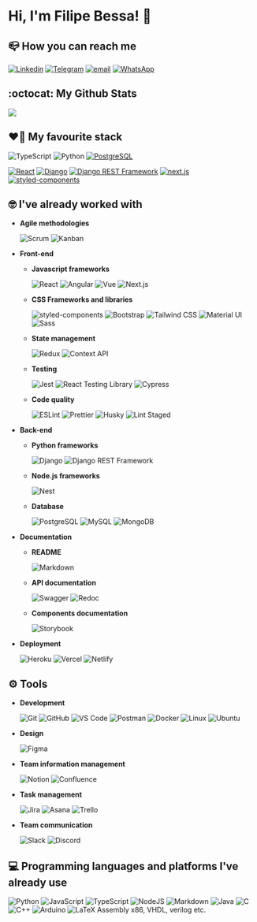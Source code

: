 # Hi, I'm Filipe Bessa! 👋


## :mailbox_closed: How you can reach me

 [![Linkedin](https://img.shields.io/badge/LinkedIn-0077B5?style=for-the-badge&logo=linkedin&logoColor=white)](https://www.linkedin.com/in/filipe-gbessa/) [![Telegram](https://img.shields.io/badge/Telegram-2CA5E0?style=for-the-badge&logo=telegram&logoColor=white)](https://t.me/filipeabessa) [![email](https://img.shields.io/badge/Gmail-D14836?style=for-the-badge&logo=gmail&logoColor=white)](mailto:filipegbessa@gmail.com) [![WhatsApp](https://img.shields.io/badge/WhatsApp-25D366?style=for-the-badge&logo=whatsapp&logoColor=white)](https://wa.me/5581999973014?text=Olá,%20meu%20nome%20é%20Filipe%20Bessa!)


## :octocat: My Github Stats

<div>
  <img align="center" src="https://github-readme-stats.vercel.app/api/?username=filipeabessa&theme=radical&show_icons=true&count_private=true&include_all_commits=true" />
</div>

## :heart_on_fire: My favourite stack

![TypeScript](https://img.shields.io/badge/TypeScript-007ACC?style=for-the-badge&logo=typescript&logoColor=white) ![Python](https://img.shields.io/badge/Python-14354C?style=for-the-badge&logo=python&logoColor=white) [![PostgreSQL](https://img.shields.io/badge/PostgreSQL-316192?style=for-the-badge&logo=postgresql&logoColor=white)](https://www.postgresql.org/docs/)

 [![React](https://img.shields.io/badge/React-20232A?style=for-the-badge&logo=react&logoColor=61DAFB)](https://reactjs.org/docs/getting-started.html) [![Django](https://img.shields.io/badge/Django-092E20?style=for-the-badge&logo=django&logoColor=white)](https://docs.djangoproject.com/en/4.1/) [![Django REST Framework](https://img.shields.io/badge/DJANGO-REST-ff1709?style=for-the-badge&logo=django&logoColor=white&color=ff1709&labelColor=gray)](https://www.django-rest-framework.org/) [![next.js](https://img.shields.io/badge/Next-black?style=for-the-badge&logo=next.js&logoColor=white)](https://nextjs.org/) [![styled-components](https://img.shields.io/badge/styled--components-DB7093?style=for-the-badge&logo=styled-components&logoColor=white)](https://styled-components.com/)

## :nerd_face: I've already worked with

* **Agile methodologies**

     ![Scrum](https://img.shields.io/badge/Scrum-000000?style=for-the-badge&logo=scrum&logoColor=white) ![Kanban](https://img.shields.io/badge/Kanban-000000?style=for-the-badge&logo=kanban&logoColor=white)

* **Front-end**

  * **Javascript frameworks**

       ![React](https://img.shields.io/badge/React-20232A?style=for-the-badge&logo=react&logoColor=61DAFB) ![Angular](https://img.shields.io/badge/Angular-DD0031?style=for-the-badge&logo=angular&logoColor=white) ![Vue](https://img.shields.io/badge/Vue.js-35495E?style=for-the-badge&logo=vue.js&logoColor=4FC08D) ![Next.js](https://img.shields.io/badge/Next-black?style=for-the-badge&logo=next.js&logoColor=white) 

  * **CSS Frameworks and libraries**

       ![styled-components](https://img.shields.io/badge/styled--components-DB7093?style=for-the-badge&logo=styled-components&logoColor=white) ![Bootstrap](https://img.shields.io/badge/Bootstrap-563D7C?style=for-the-badge&logo=bootstrap&logoColor=white) ![Tailwind CSS](https://img.shields.io/badge/Tailwind%20CSS-38B2AC?style=for-the-badge&logo=tailwind-css&logoColor=white) ![Material UI](https://img.shields.io/badge/Material--UI-0081CB?style=for-the-badge&logo=material-ui&logoColor=white)  ![Sass](https://img.shields.io/badge/Sass-CC6699?style=for-the-badge&logo=sass&logoColor=white)

  * **State management**

       ![Redux](https://img.shields.io/badge/Redux-593D88?style=for-the-badge&logo=redux&logoColor=white) ![Context API](https://img.shields.io/badge/Context%20API-007ACC?style=for-the-badge&logo=react&logoColor=white)
  
  * **Testing**

       ![Jest](https://img.shields.io/badge/Jest-C21325?style=for-the-badge&logo=jest&logoColor=white) ![React Testing Library](https://img.shields.io/badge/React%20Testing%20Library-DB7093?style=for-the-badge&logo=testing-library&logoColor=white) ![Cypress](https://img.shields.io/badge/Cypress-17202C?style=for-the-badge&logo=cypress&logoColor=white)
  * **Code quality**

       ![ESLint](https://img.shields.io/badge/ESLint-4B32C3?style=for-the-badge&logo=eslint&logoColor=white) ![Prettier](https://img.shields.io/badge/Prettier-F7B93E?style=for-the-badge&logo=prettier&logoColor=black) ![Husky](https://img.shields.io/badge/Husky-000000?style=for-the-badge&logo=husky&logoColor=white) ![Lint Staged](https://img.shields.io/badge/Lint%20Staged-000000?style=for-the-badge&logo=lint-staged&logoColor=white)

* **Back-end**

  * **Python frameworks**

       ![Django](https://img.shields.io/badge/Django-092E20?style=for-the-badge&logo=django&logoColor=white) ![Django REST Framework](https://img.shields.io/badge/DJANGO-REST-ff1709?style=for-the-badge&logo=django&logoColor=white&color=ff1709&labelColor=gray)

  * **Node.js frameworks**

       ![Nest](https://img.shields.io/badge/NestJS-E0234E?style=for-the-badge&logo=nestjs&logoColor=white)

  * **Database**

       ![PostgreSQL](https://img.shields.io/badge/PostgreSQL-316192?style=for-the-badge&logo=postgresql&logoColor=white) ![MySQL](https://img.shields.io/badge/MySQL-00000F?style=for-the-badge&logo=mysql&logoColor=white) ![MongoDB](https://img.shields.io/badge/MongoDB-4EA94B?style=for-the-badge&logo=mongodb&logoColor=white)

* **Documentation**
  
    * **README**
  
        ![Markdown](https://img.shields.io/badge/Markdown-000000?style=for-the-badge&logo=markdown&logoColor=white)
  
    * **API documentation**
  
        ![Swagger](https://img.shields.io/badge/Swagger-85EA2D?style=for-the-badge&logo=swagger&logoColor=black) ![Redoc](https://img.shields.io/badge/Redoc-000000?style=for-the-badge&logo=redoc&logoColor=white)
    * **Components documentation**
    
        ![Storybook](https://img.shields.io/badge/-Storybook-FF4785?style=for-the-badge&logo=storybook&logoColor=white)

* **Deployment**

     ![Heroku](https://img.shields.io/badge/Heroku-430098?style=for-the-badge&logo=heroku&logoColor=white) ![Vercel](https://img.shields.io/badge/Vercel-000000?style=for-the-badge&logo=vercel&logoColor=white) ![Netlify](https://img.shields.io/badge/netlify-%23000000.svg?style=for-the-badge&logo=netlify&logoColor=#00C7B7)


## :gear: Tools

* **Development**

     ![Git](https://img.shields.io/badge/Git-F05032?style=for-the-badge&logo=git&logoColor=white) ![GitHub](https://img.shields.io/badge/GitHub-100000?style=for-the-badge&logo=github&logoColor=white) ![VS Code](https://img.shields.io/badge/Visual%20Studio%20Code-007ACC?style=for-the-badge&logo=visual-studio-code&logoColor=white) ![Postman](https://img.shields.io/badge/Postman-FF6C37?style=for-the-badge&logo=postman&logoColor=white) ![Docker](https://img.shields.io/badge/Docker-2CA5E0?style=for-the-badge&logo=docker&logoColor=white) ![Linux](https://img.shields.io/badge/Linux-FCC624?style=for-the-badge&logo=linux&logoColor=black) ![Ubuntu](https://img.shields.io/badge/Ubuntu-E95420?style=for-the-badge&logo=ubuntu&logoColor=white)

* **Design**

     ![Figma](https://img.shields.io/badge/Figma-000000?style=for-the-badge&logo=figma&logoColor=white)

* **Team information management**

     ![Notion](https://img.shields.io/badge/Notion-000000?style=for-the-badge&logo=notion&logoColor=white) ![Confluence](https://img.shields.io/badge/Confluence-172B4D?style=for-the-badge&logo=confluence&logoColor=white)
* **Task management**

     ![Jira](https://img.shields.io/badge/Jira-0052CC?style=for-the-badge&logo=jira&logoColor=white) ![Asana](https://img.shields.io/badge/Asana-273347?style=for-the-badge&logo=asana&logoColor=white) ![Trello](https://img.shields.io/badge/Trello-0052CC?style=for-the-badge&logo=trello&logoColor=white) 

* **Team communication**

     ![Slack](https://img.shields.io/badge/Slack-4A154B?style=for-the-badge&logo=slack&logoColor=white) ![Discord](https://img.shields.io/badge/Discord-7289DA?style=for-the-badge&logo=discord&logoColor=white)

## :computer: Programming languages and platforms I've already use

![Python](https://img.shields.io/badge/Python-14354C?style=for-the-badge&logo=python&logoColor=white) ![JavaScript](https://img.shields.io/badge/JavaScript-F7DF1E?style=for-the-badge&logo=javascript&logoColor=black) ![TypeScript](https://img.shields.io/badge/TypeScript-007ACC?style=for-the-badge&logo=typescript&logoColor=white) ![NodeJS](https://img.shields.io/badge/node.js-6DA55F?style=for-the-badge&logo=node.js&logoColor=white) ![Markdown](https://img.shields.io/badge/markdown-%23000000.svg?style=for-the-badge&logo=markdown&logoColor=white) ![Java](https://img.shields.io/badge/Java-ED8B00?style=for-the-badge&logo=java&logoColor=white) ![C](https://img.shields.io/badge/C-00599C?style=for-the-badge&logo=c&logoColor=white) ![C++](https://img.shields.io/badge/c++-%2300599C.svg?style=for-the-badge&logo=c%2B%2B&logoColor=white) ![Arduino](https://img.shields.io/badge/-Arduino-00979D?style=for-the-badge&logo=Arduino&logoColor=white) ![LaTeX](https://img.shields.io/badge/latex-%23008080.svg?style=for-the-badge&logo=latex&logoColor=white) 
Assembly x86, VHDL, verilog etc.
